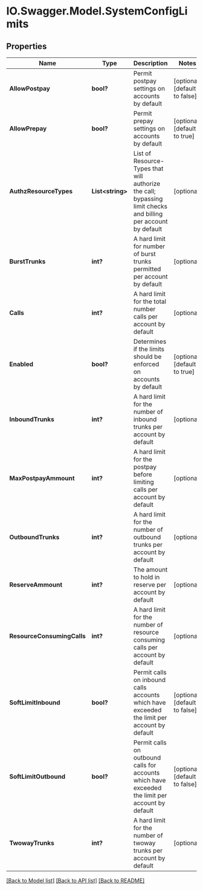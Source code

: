 # IO.Swagger.Model.SystemConfigLimits
## Properties

Name | Type | Description | Notes
------------ | ------------- | ------------- | -------------
**AllowPostpay** | **bool?** | Permit postpay settings on accounts by default | [optional] [default to false]
**AllowPrepay** | **bool?** | Permit prepay settings on accounts by default | [optional] [default to true]
**AuthzResourceTypes** | **List&lt;string&gt;** | List of Resource-Types that will authorize the call; bypassing limit checks and billing per account by default | [optional] 
**BurstTrunks** | **int?** | A hard limit for number of burst trunks permitted per account by default | [optional] 
**Calls** | **int?** | A hard limit for the total number calls per account by default | [optional] 
**Enabled** | **bool?** | Determines if the limits should be enforced on accounts by default | [optional] [default to true]
**InboundTrunks** | **int?** | A hard limit for the number of inbound trunks per account by default | [optional] 
**MaxPostpayAmmount** | **int?** | A hard limit for the postpay before limiting calls per account by default | [optional] 
**OutboundTrunks** | **int?** | A hard limit for the number of outbound trunks per account by default | [optional] 
**ReserveAmmount** | **int?** | The amount to hold in reserve per account by default | [optional] 
**ResourceConsumingCalls** | **int?** | A hard limit for the number of resource consuming calls per account by default | [optional] 
**SoftLimitInbound** | **bool?** | Permit calls on inbound calls accounts which have exceeded the limit per account by default | [optional] [default to false]
**SoftLimitOutbound** | **bool?** | Permit calls on outbound calls for accounts which have exceeded the limit per account by default | [optional] [default to false]
**TwowayTrunks** | **int?** | A hard limit for the number of twoway trunks per account by default | [optional] 

[[Back to Model list]](../README.md#documentation-for-models) [[Back to API list]](../README.md#documentation-for-api-endpoints) [[Back to README]](../README.md)

